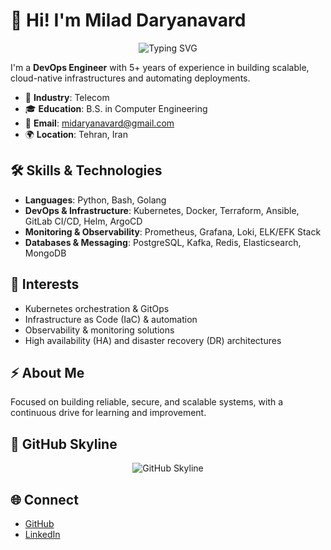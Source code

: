 # 👋 Hi! I'm Milad Daryanavard

<p align="center">
  <img src="https://readme-typing-svg.herokuapp.com?font=Fira+Code&size=24&duration=4000&pause=1000&center=true&vCenter=true&width=435&lines=DevOps+Engineer;Kubernetes+Enthusiast;Automation+Lover;Cloud-Native+Advocate" alt="Typing SVG" />
</p>

I'm a **DevOps Engineer** with 5+ years of experience in building scalable, cloud-native infrastructures and automating deployments.

- 💼 **Industry**: Telecom
- 🎓 **Education**: B.S. in Computer Engineering
- 📧 **Email**: [midaryanavard@gmail.com](mailto:midaryanavard@gmail.com)
- 🌍 **Location**: Tehran, Iran

## 🛠️ Skills & Technologies
- **Languages**: Python, Bash, Golang
- **DevOps & Infrastructure**: Kubernetes, Docker, Terraform, Ansible, GitLab CI/CD, Helm, ArgoCD
- **Monitoring & Observability**: Prometheus, Grafana, Loki, ELK/EFK Stack
- **Databases & Messaging**: PostgreSQL, Kafka, Redis, Elasticsearch, MongoDB

## 🚀 Interests
- Kubernetes orchestration & GitOps
- Infrastructure as Code (IaC) & automation
- Observability & monitoring solutions
- High availability (HA) and disaster recovery (DR) architectures

## ⚡ About Me
Focused on building reliable, secure, and scalable systems, with a continuous drive for learning and improvement.

## 🌆 GitHub Skyline
<!-- Replace this link with your skyline GIF or MP4 once you generate and upload it -->
<p align="center">
  <img src="https://github.com/yourusername/yourrepo/raw/main/skyline.gif" alt="GitHub Skyline" />
</p>

## 🌐 Connect
- [GitHub](https://github.com/miladdry)
- [LinkedIn](https://www.linkedin.com/in/milad-daryanavard-817b981b7)

